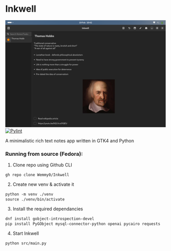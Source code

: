 # Inkwell
![](Assets/UI.png)
[![Pylint](https://github.com/Wemmy0/Inkwell/actions/workflows/pylint.yml/badge.svg)](https://github.com/Wemmy0/Inkwell/actions/workflows/pylint.yml)

A minimalistic rich text notes app written in GTK4 and Python

### Running from source (Fedora):
1. Clone repo using Github CLI
```
gh repo clone Wemmy0/Inkwell
```

2. Create new venv & activate it
```
python -m venv ./venv
source ./venv/bin/activate
```

3. Install the required dependancies
```
dnf install gobject-introspection-devel
pip install PyGObject mysql-connector-python openai pycairo requests
```

 4. Start Inkwell
```
python src/main.py
```
